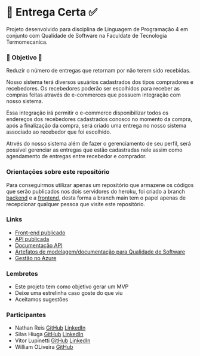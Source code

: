 # 🚚 Entrega Certa ✅

Projeto desenvolvido para disciplina de Linguagem de Programação 4 em conjunto com Qualidade de Software na Faculdate de Tecnologia Termomecanica.

### 🎯 Objetivo 🎯

Reduzir o número de entregas que retornam por não terem sido recebidas.

Nosso sistema terá diversos usuários cadastrados dos tipos compradores e recebedores. Os recebedores poderão ser escolhidos para receber as compras feitas através de e-commerces que possuem integração com nosso sistema.

Essa integração irá permitir o e-commerce disponibilizar todos os endereços dos recebedores cadastrados conosco no momento da compra, após a finalização da compra, será criado uma entrega no nosso sistema associado ao recebedor que foi escolhido.

Atrvés do nosso sistema além de fazer o gerenciamento de seu perfil, será possível gerenciar as entregas que estão cadastradas nele assim como agendamento de entregas entre recebedor e comprador.

### Orientações sobre este repositório

Para conseguirmos utilizar apenas um repositório que armazene os códigos que serão publicados nos dois servidores do heroku, foi criado a branch [backend](https://github.com/vitor-lupinetti/EntregaCerta/tree/backend) e a [frontend](https://github.com/vitor-lupinetti/EntregaCerta/tree/frontend), desta forma a branch main tem o papel apenas de recepcionar qualquer pessoa que visite este repositório.

### Links

- [Front-end publicado](https://entregacerta-web.herokuapp.com)
- [API publicada](https://entregacerta.herokuapp.com)
- [Documentação API](https://entregacerta.herokuapp.com/api-docs)
- [Artefatos de modelagem/documentação para Qualidade de Software](https://cefsaedu-my.sharepoint.com/:f:/g/personal/082170036_ftt_cefsa_edu_br/EtqAGZD1yTZMlVTnTPmyDfUBv4rMyy7VKOl-DJPcSoeXiw?e=8OWDOn)
- [Gestão no Azure](https://dev.azure.com/082170036/EntregaCerta)

### Lembretes

- Este projeto tem como objetivo gerar um MVP
- Deixe uma estrelinha caso goste do que viu
- Aceitamos sugestões

### Participantes

- Nathan Reis [GitHub](https://github.com/NathanReis) [LinkedIn](https://www.linkedin.com/in/nathan-reis-ba2282193)
- Silas Hiuga [GitHub](https://github.com/SilasHikaru) [LinkedIn](https://www.linkedin.com/in/silas-hiuga-71a761206)
- Vitor Lupinetti [GitHub](https://github.com/vitor-lupinetti) [LinkedIn](https://www.linkedin.com/in/vitor-lupinetti-a42038150)
- William OLiveira [GitHub](https://github.com/OliveiraWilliam)